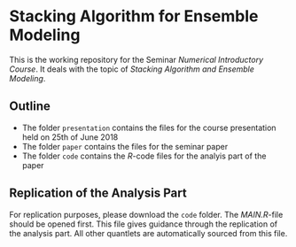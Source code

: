 # Stacking Algorithm for Ensemble Modeling
This is the working repository for the Seminar *Numerical Introductory Course*. It deals with the topic of *Stacking Algorithm and Ensemble Modeling*. 

## Outline
- The folder ``presentation`` contains the files for the course presentation held on 25th of June 2018
- The folder ``paper`` contains the files for the seminar paper
- The folder ``code`` contains the *R*-code files for the analyis part of the paper

## Replication of the Analysis Part
For replication purposes, please download the ``code`` folder. The *MAIN.R*-file should be opened first. This file gives guidance through the replication of the analysis part. All other quantlets are automatically sourced from this file.
